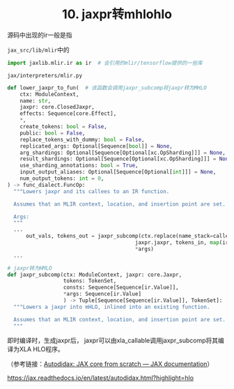 <h1 align="center">10. jaxpr转mhlohlo</h1>


源码中出现的ir一般是指



`jax_src/lib/mlir`中的

```python
import jaxlib.mlir.ir as ir  # 会引用的mlir/tensorflow提供的一些库

```





`jax/interpreters/mlir.py`

```python
def lower_jaxpr_to_fun(  # 该函数会调用jaxpr_subcomp将jaxpr转为MHLO
    ctx: ModuleContext,
    name: str,
    jaxpr: core.ClosedJaxpr,
    effects: Sequence[core.Effect],
    *,
    create_tokens: bool = False,
    public: bool = False,
    replace_tokens_with_dummy: bool = False,
    replicated_args: Optional[Sequence[bool]] = None,
    arg_shardings: Optional[Sequence[Optional[xc.OpSharding]]] = None,
    result_shardings: Optional[Sequence[Optional[xc.OpSharding]]] = None,
    use_sharding_annotations: bool = True,
    input_output_aliases: Optional[Sequence[Optional[int]]] = None,
    num_output_tokens: int = 0,
) -> func_dialect.FuncOp:
  """Lowers jaxpr and its callees to an IR function.

  Assumes that an MLIR context, location, and insertion point are set.

  Args:
  """
  ...
      out_vals, tokens_out = jaxpr_subcomp(ctx.replace(name_stack=callee_name_stack),
                                         jaxpr.jaxpr, tokens_in, map(ir_constants, jaxpr.consts),
                                         *args)
  ...

# jaxpr转为HMLO
def jaxpr_subcomp(ctx: ModuleContext, jaxpr: core.Jaxpr,
                  tokens: TokenSet,
                  consts: Sequence[Sequence[ir.Value]],
                  *args: Sequence[ir.Value]
                  ) -> Tuple[Sequence[Sequence[ir.Value]], TokenSet]:
  """Lowers a jaxpr into mHLO, inlined into an existing function.

  Assumes that an MLIR context, location, and insertion point are set.
  """
```



即时编译时，生成jaxpr后， jaxpr可以由xla_callable调用jaxpr_subcomp将其编译为XLA HLO程序。

（参考链接：[Autodidax: JAX core from scratch — JAX documentation](https://jax.readthedocs.io/en/latest/autodidax.html?highlight=hlo)）





https://jax.readthedocs.io/en/latest/autodidax.html?highlight=hlo







